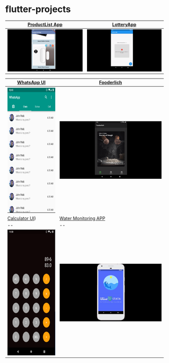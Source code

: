 # flutter-projects


 | [ProductList App](https://github.com/dckakon/flutter-projects/tree/master/product-list) | [LotteryApp](https://github.com/dckakon/flutter-projects/tree/master/lottery_app)
|--|--|
<img src="https://github.com/dckakon/flutter-projects/blob/master/screenshots/productlist.gif"  alt="Screenshot"/> | <img src="https://github.com/dckakon/flutter-projects/blob/master/screenshots/lotteryapp.gif"  alt="Screenshot"/> 


| [WhatsApp UI](https://github.com/dckakon/flutter-projects/tree/master/whatsapp_ui) | [Fooderlich](https://github.com/dckakon/flutter-projects/tree/master/fooderlich)
|--|--|
<img src="https://github.com/dckakon/flutter-projects/blob/master/screenshots/whatsapp.png" height=400 alt="Screenshot"/> | <img src="https://github.com/dckakon/flutter-projects/blob/master/screenshots/fooderlich.gif"  alt="Screenshot"/> | 
| [Calculator UI](https://github.com/dckakon/flutter-projects/tree/master/calculator)) | [Water Monitoring APP](https://github.com/dckakon/flutter-projects/tree/master/water_monitoring_app)
|--|--|
<img src="https://github.com/dckakon/flutter-projects/blob/master/screenshots/calculator.PNG" height=400 alt="Screenshot"/> | <img src="https://github.com/dckakon/flutter-projects/blob/master/screenshots/water.gif"  alt="Screenshot"/> | 
